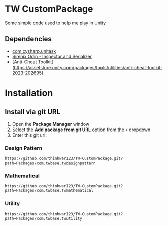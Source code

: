 # TW CustomPackage
Some simple code used to help me play in Unity

## Dependencies
- [com.cysharp.unitask](https://github.com/Cysharp/UniTask)
- [Sirenix Odin - Inspector and Serializer](https://assetstore.unity.com/packages/tools/utilities/odin-inspector-and-serializer-89041)
- [Anti-Cheat Toolkit] (https://assetstore.unity.com/packages/tools/utilities/anti-cheat-toolkit-2023-202695)

# Installation
## Install via git URL
1. Open the **Package Manager** window
2. Select the **Add package from git URL** option from the `+` dropdown
3. Enter this git url:

### Design Pattern
```
https://github.com/thinhwar123/TW-CustomPackage.git?path=Packages/com.twbase.twdesignpattern
```

### Mathematical
```
https://github.com/thinhwar123/TW-CustomPackage.git?path=Packages/com.twbase.twmathematical
```

### Utility
```
https://github.com/thinhwar123/TW-CustomPackage.git?path=Packages/com.twbase.twutility
```